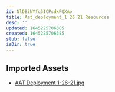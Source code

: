 ```yaml
---
id: NlDBiNYfq5ICPsdxPQXAo
title: Aat_deployment_1 26 21 Resources
desc: ''
updated: 1645225706385
created: 1645225706385
stub: false
isDir: true
---
```

## Imported Assets
- [AAT Deployment 1-26-21.jpg](/assets/aat-deployment-1-26-21.jpg)
